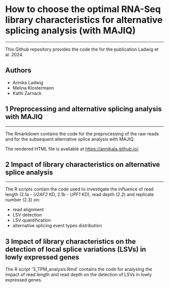 # How to choose the optimal RNA-Seq library characteristics for alternative splicing analysis (with MAJIQ)
****
This Github repository provides the code the for the publication Ladwig et al. 2024.

## Authors
- Annika Ladwig
- Melina Klostermann
- Kathi Zarnack

## 1 Preprocessing and alternative splicing analysis with MAJIQ
****
The Rmarkdown contains the code for the preprocessing of the raw reads and for the subsequent alternative splice analysis with MAJIQ.

The rendered HTML file is available at https://annikala.github.io/. 

## 2 Impact of library characteristics on alternative splice analysis
****
The R scripts contain the code used to investigate the influence of read length (2.1a - *U2AF2* KD, 2.1b - *UPF1* KD), read depth (2.2) and replicate number (2.3) on: 
- read alignment
- LSV detection
- LSV quantification
- alternative splicing event types distribution

## 3 Impact of library characteristics on the detection of local splice variations (LSVs) in lowly expressed genes

The R script '3_TPM_analysis.Rmd' contains the code for analysing the impact of read length and read depth on the detection of LSVs in lowly expressed genes. 

